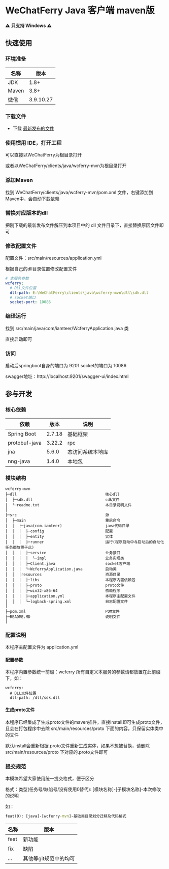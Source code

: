 # WeChatFerry Java 客户端 maven版

⚠️ **只支持 Windows** ⚠️

## 快速使用

### 环境准备

| 名称    | 版本        |
|-------|-----------|
| JDK   | 1.8+      |
| Maven | 3.8+      |
| 微信    | 3.9.10.27 |

### 下载文件

* 下载 [最新发布的文件](https://github.com/lich0821/WeChatFerry/releases/latest)

### 使用惯用 IDE，打开工程

可以直接以WeChatFerry为根目录打开

或者以WeChatFerry/clients/java/wcferry-mvn为根目录打开

### 添加Maven

找到 WeChatFerry/clients/java/wcferry-mvn/pom.xml 文件，右键添加到Maven中，会自动下载依赖

### 替换对应版本的dll

把刚下载的最新发布文件解压到本项目中的 dll 文件目录下，直接替换原因文件即可

### 修改配置文件

配置文件：src/main/resources/application.yml

根据自己的dll目录位置修改配置文件

```yaml
# 本服务参数
wcferry:
  # DLL文件位置
  dll-path: E:\WeChatFerry\clients\java\wcferry-mvn\dll\sdk.dll
  # socket端口
  socket-port: 10086
```

### 编译运行

找到 src/main/java/com/iamteer/WcferryApplication.java 类

直接启动即可

### 访问

启动后springboot自身的端口为 9201 socket的端口为 10086

swagger地址：http://localhost:9201/swagger-ui/index.html

## 参与开发

### 核心依赖

| 依赖            | 版本     | 说明       |
|---------------|--------|----------|
| Spring Boot   | 2.7.18 | 基础框架     |
| protobuf-java | 3.22.2 | rpc      |
| jna           | 5.6.0  | 态访问系统本地库 |
| nng-java      | 1.4.0  | 本地包      |

### 模块结构

```
wcferry-mvn
├─dll                                       核心dll
│  ├─sdk.dll                                sdk文件
│  └─readme.txt                             本目录说明文件
│ 
├─src                                       源
│  ├─main                                   重启命令
│  │  ├─java(com.iamteer)                   java代码目录
│  │  │  ├─config                           配置
│  │  │  ├─entity                           实体
│  │  │  ├─runner                           运行(程序启动中与启动后的自动化任务都放置于此)
│  │  │  ├─service                          业务接口
│  │  │  │  └─impl                          业务实现类
│  │  │  ├─Client.java                      socket客户端
│  │  │  └─WcferryApplication.java          启动类
│  │  │resources                            资源目录
│  │  │  ├─libs                             本程序内置依赖包
│  │  │  ├─proto                            proto文件
│  │  │  ├─win32-x86-64                     依赖程序
│  │  │  ├─application.yml                  本程序主配置文件
│  │  │  └─logback-spring.xml               日志配置文件
│ 
├─pom.xml                                   POM文件
├─README.MD                                 说明文件
│   

```

### 配置说明

本程序主配置文件为 application.yml

#### 配置参数

本程序内置参数统一前缀：wcferry 所有自定义本服务的参数请都放置在此前缀下，如：

```ymal
wcferry:
  # DLL文件位置
  dll-path: /dll/sdk.dll
```

#### 生成proto文件

本程序已经集成了生成proto文件的maven插件，直接install即可生成proto文件，且会在打包程序中去除 src/main/resources/proto
下面的内容，只保留实体类中的文件

默认install会重新根据.proto文件重新生成实体，如果不想被替换，请删除 src/main/resources/proto 下对应的.proto文件即可

### 提交规范

本模块希望大家使用统一提交格式，便于区分

格式：类型(任务号/缺陷号/没有使用0替代): [模块名称]-[子模块名称]-本次修改的说明

如：

```cmd
feat(0): [java]-[wcferry-mvn]-基础类目录划分迁移及代码格式
```

| 名称   | 版本           |
|------|--------------|
| feat | 新功能          |
| fix  | 缺陷           |
| ...  | 其他等git规范中的均可 |


